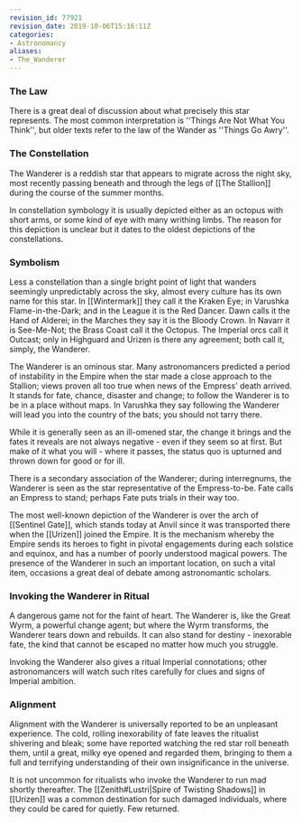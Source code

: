 ```yaml
---
revision_id: 77921
revision_date: 2019-10-06T15:16:11Z
categories:
- Astronomancy
aliases:
- The_Wanderer
---
```



### The Law
There is a great deal of discussion about what precisely this star represents. The most common interpretation is ''Things Are Not What You Think'', but older texts refer to the law of the Wander as ''Things Go Awry''. 
### The Constellation
The Wanderer is a reddish star that appears to migrate across the night sky, most recently passing beneath and through the legs of [[The Stallion]] during the course of the summer months.

In constellation symbology it is usually depicted either as an octopus with short arms, or some kind of eye with many writhing limbs. The reason for this depiction is unclear but it dates to the oldest depictions of the constellations.
### Symbolism
Less a constellation than a single bright point of light that wanders seemingly unpredictably across the sky, almost every culture has its own name for this star. In [[Wintermark]] they call it the Kraken Eye; in Varushka Flame-in-the-Dark; and in the League it is the Red Dancer. Dawn calls it the Hand of Alderei; in the Marches they say it is the Bloody Crown. In Navarr it is See-Me-Not; the Brass Coast call it the Octopus. The Imperial orcs call it Outcast; only in Highguard and Urizen is there any agreement; both call it, simply, the Wanderer.
 
The Wanderer is an ominous star. Many astronomancers predicted a period of instability in the Empire when the star made a close approach to the Stallion; views proven all too true when news of the Empress' death arrived. It stands for fate, chance, disaster and change; to follow the Wanderer is to be in a place without maps. In Varushka they say following the Wanderer will lead you into the country of the bats; you should not tarry there.

While it is generally seen as an ill-omened star, the change it brings and the fates it reveals are not always negative - even if they seem so at first. But make of it what you will - where it passes, the status quo is upturned and thrown down for good or for ill.
 
There is a secondary association of the Wanderer; during interregnums, the Wanderer is seen as the star representative of the Empress-to-be. Fate calls an Empress to stand; perhaps Fate puts trials in their way too.

The most well-known depiction of the Wanderer is over the arch of [[Sentinel Gate]], which stands today at Anvil since it was transported there when the [[Urizen]] joined the Empire. It is the mechanism whereby the Empire sends its heroes to fight in pivotal engagements during each solstice and equinox, and has a number of poorly understood magical powers. The presence of the Wanderer in such an important location, on such a vital item, occasions a great deal of debate among astronomantic scholars.

### Invoking the Wanderer in Ritual
A dangerous game not for the faint of heart. The Wanderer is, like the Great Wyrm, a powerful change agent; but where the Wyrm transforms, the Wanderer tears down and rebuilds. It can also stand for destiny - inexorable fate, the kind that cannot be escaped no matter how much you struggle.
 
Invoking the Wanderer also gives a ritual Imperial connotations; other astronomancers will watch such rites carefully for clues and signs of Imperial ambition.

### Alignment
Alignment with the Wanderer is universally reported to be an unpleasant experience. The cold, rolling inexorability of fate leaves the ritualist shivering and bleak; some have reported watching the red star roll beneath them, until a great, milky eye opened and regarded them, bringing to them a full and terrifying understanding of their own insignificance in the universe.
 
It is not uncommon for ritualists who invoke the Wanderer to run mad shortly thereafter. The [[Zenith#Lustri|Spire of Twisting Shadows]] in [[Urizen]] was a common destination for such damaged individuals, where they could be cared for quietly. Few returned.


